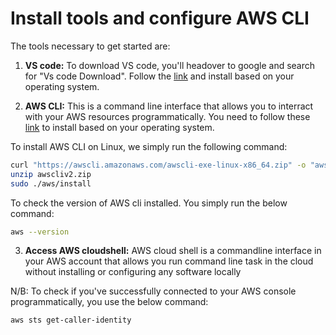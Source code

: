 # Install tools and configure AWS CLI

The tools necessary to get started are:

1. **VS code:** To download VS code, you'll headover to google and search for "Vs code Download". Follow the [link](https://code.visualstudio.com/download) and install based on your operating system.

2. **AWS CLI:** This is a command line interface that allows you to interract with your AWS resources programmatically. You need to follow these [link]() to install based on your operating system.

To install AWS CLI on Linux, we simply run the following command:

```bash
curl "https://awscli.amazonaws.com/awscli-exe-linux-x86_64.zip" -o "awscliv2.zip"
unzip awscliv2.zip
sudo ./aws/install
```

To check the version of AWS cli installed. You simply run the below command:

```bash
aws --version
```

3. **Access AWS cloudshell:** AWS cloud shell is a commandline interface in your AWS account that allows you run command line task in the cloud without installing or configuring any software locally

N/B: To check if you've successfully connected to your AWS console programmatically, you use the below command:

```bash
aws sts get-caller-identity
```



